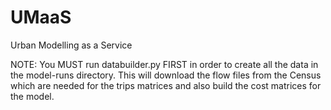 # UMaaS
Urban Modelling as a Service

NOTE: You MUST run databuilder.py FIRST in order to create all the data in the model-runs directory.
This will download the flow files from the Census which are needed for the trips matrices and also
build the cost matrices for the model.
